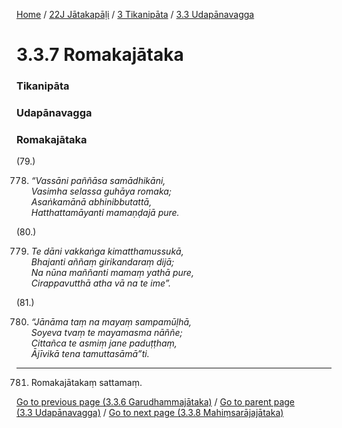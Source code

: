 
[Home](/) / [22J Jātakapāḷi](../../../22J.md) / [3 Tikanipāta](../../3.md) / [3.3 Udapānavagga](../3.3.md)

# 3.3.7 Romakajātaka

### Tikanipāta

### Udapānavagga

### Romakajātaka

(79.)

778. _“Vassāni paññāsa samādhikāni,_  
_Vasimha selassa guhāya romaka;_  
_Asaṅkamānā abhinibbutattā,_  
_Hatthattamāyanti mamaṇḍajā pure._  


(80.)

779. _Te dāni vakkaṅga kimatthamussukā,_  
_Bhajanti aññaṃ girikandaraṃ dijā;_  
_Na nūna maññanti mamaṃ yathā pure,_  
_Cirappavutthā atha vā na te ime”._  


(81.)

780. _“Jānāma taṃ na mayaṃ sampamūḷhā,_  
_Soyeva tvaṃ te mayamasma nāññe;_  
_Cittañca te asmiṃ jane paduṭṭhaṃ,_  
_Ājīvikā tena tamuttasāmā”ti._  


---

781. Romakajātakaṃ sattamaṃ.



[Go to previous page (3.3.6 Garudhammajātaka)](3.3.6.md) / [Go to parent page (3.3 Udapānavagga)](../3.3.md) / [Go to next page (3.3.8 Mahiṃsarājajātaka)](3.3.8.md)


